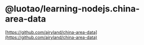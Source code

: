 # @luotao/learning-nodejs.china-area-data

[https://github.com/airyland/china-area-data](https://github.com/airyland/china-area-data)

